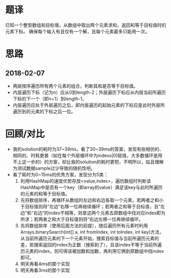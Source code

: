 # 题译
已知一个整型数组和目标值，从数组中取出两个元素求和，返回和等于目标值时的元素下标。
确保每个输入有且仅有一个解，且每个元素最多只能用一次。

# 思路
## 2018-02-07
- 两层按序遍历所有两个元素的组合，判断其和是否等于目标值。
- 内层遍历下标（记为n）应从0到length-2；外层遍历下标应从内层当前所遍历下标的下一个（即n+1）到length-1。
- 内层遍历应处于外层遍历之后，即内层遍历的起始元素的下标应是此时外层所遍历到的元素的下标之后一位。

# 回顾/对比
- 我的solution的耗时为37\~39ms，看了30\~39ms的答案，发现有些相仿的、相同的、时耗更甚（如在每个外层循环中为indexs[0]赋值，大多数循环是用不上这一步的）的方案，却比我的solution的耗时更短，不明所以，姑且理解为测试数据sample过少导致的随机性吧。
- 看了耗时为0~15ms的优秀方案，发现分为5类：
    1. 利用HashMap的速度优势存放<value,index>，遍历数组时判断该HashMap中是否有一个key（即array的value）满足该key与此时所遍历的元素的和等于目标值。
    2. 先将数组排序，再循环从数组的左边和右边各取一个元素，若两者之和小于目标值则将“左边”右移一位再继续循环；若两者之和等于目标值，且“左边”和“右边”的index不相等，则拿这两个元素去原数组中找对应index即为所求；若两者之和大于目标值则将“右边左移一位再继续循环。
    3. 先将数组排序（使用后面方法的前提），随后遍历所有元素时利用Arrays.binarySearch(int[] a, int fromIndex, int toIndex, int key)方法，从当前所遍历元素的下一个元素开始，搜索目标值与当前所遍历元素的差，若搜索返回的index为正数（搜索到了），且该index不等于当前所遍历元素的index，则可得该被加数和加数，再利用它俩到原数组中找index即可。
    4. 明天再看4ms的那个实现
    5. 明天再看3ms的那个实现
